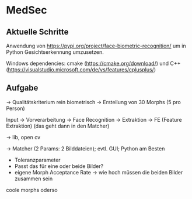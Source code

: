 # MedSec
## Aktuelle Schritte 
Anwendung von https://pypi.org/project/face-biometric-recognition/
um in Python Gesichtserkennung umzusetzen. 

Windows dependencies: cmake (https://cmake.org/download/) und  C++ (https://visualstudio.microsoft.com/de/vs/features/cplusplus/)

## Aufgabe 

-> Qualitätskriterium rein biometrisch
-> Erstellung von 30 Morphs (5 pro Person)



Input -> Vorverarbeitung -> Face Recognition -> Extraktion -> FE (Feature Extraktion) (das geht dann in den Matcher)

-> lib, open cv

-> Matcher (2 Params: 2 Bilddateien); evtl. GUI; Python am Besten
- Toleranzparameter
- Passt das für eine oder beide Bilder?
- eigene Morph Acceptance Rate -> wie hoch müssen die beiden Bilder zusammen sein


coole morphs oderso
